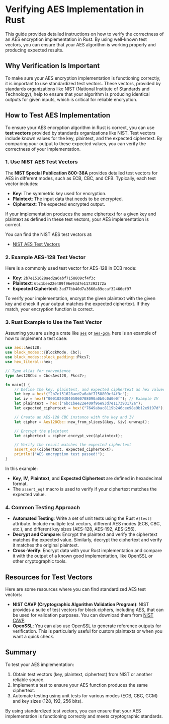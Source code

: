 
# Verifying AES Implementation in Rust

This guide provides detailed instructions on how to verify the correctness of an AES encryption implementation in Rust. By using well-known test vectors, you can ensure that your AES algorithm is working properly and producing expected results.

## Why Verification Is Important
To make sure your AES encryption implementation is functioning correctly, it is important to use standardized test vectors. These vectors, provided by standards organizations like NIST (National Institute of Standards and Technology), help to ensure that your algorithm is producing identical outputs for given inputs, which is critical for reliable encryption.

## How to Test AES Implementation

To ensure your AES encryption algorithm in Rust is correct, you can use **test vectors** provided by standards organizations like NIST. Test vectors include known values for the key, plaintext, and the expected ciphertext. By comparing your output to these expected values, you can verify the correctness of your implementation.

### 1. Use NIST AES Test Vectors

The **NIST Special Publication 800-38A** provides detailed test vectors for AES in different modes, such as ECB, CBC, and CFB. Typically, each test vector includes:
- **Key**: The symmetric key used for encryption.
- **Plaintext**: The input data that needs to be encrypted.
- **Ciphertext**: The expected encrypted output.

If your implementation produces the same ciphertext for a given key and plaintext as defined in these test vectors, your AES implementation is correct.

You can find the NIST AES test vectors at:
- [NIST AES Test Vectors](https://csrc.nist.gov/projects/cryptographic-algorithm-validation-program/block-ciphers#test-vectors)

### 2. Example AES-128 Test Vector

Here is a commonly used test vector for AES-128 in ECB mode:

- **Key**: `2b7e151628aed2a6abf7158809cf4f3c`
- **Plaintext**: `6bc1bee22e409f96e93d7e117393172a`
- **Expected Ciphertext**: `3ad77bb40d7a3660a89ecaf32466ef97`

To verify your implementation, encrypt the given plaintext with the given key and check if your output matches the expected ciphertext. If they match, your encryption function is correct.

### 3. Rust Example to Use the Test Vector

Assuming you are using a crate like [`aes`](https://crates.io/crates/aes) or [`aes-gcm`](https://crates.io/crates/aes-gcm), here is an example of how to implement a test case:

```rust
use aes::Aes128;
use block_modes::{BlockMode, Cbc};
use block_modes::block_padding::Pkcs7;
use hex_literal::hex;

// Type alias for convenience
type Aes128Cbc = Cbc<Aes128, Pkcs7>;

fn main() {
    // Define the key, plaintext, and expected ciphertext as hex values
    let key = hex!("2b7e151628aed2a6abf7158809cf4f3c");
    let iv = hex!("000102030405060708090a0b0c0d0e0f"); // Example IV
    let plaintext = hex!("6bc1bee22e409f96e93d7e117393172a");
    let expected_ciphertext = hex!("7649abac8119b246cee98e9b12e9197d");

    // Create an AES-128 CBC instance with the key and IV
    let cipher = Aes128Cbc::new_from_slices(&key, &iv).unwrap();

    // Encrypt the plaintext
    let ciphertext = cipher.encrypt_vec(&plaintext);

    // Verify the result matches the expected ciphertext
    assert_eq!(ciphertext, expected_ciphertext);
    println!("AES encryption test passed!");
}
```

In this example:
- **Key**, **IV**, **Plaintext**, and **Expected Ciphertext** are defined in hexadecimal format.
- The `assert_eq!` macro is used to verify if your ciphertext matches the expected value.

### 4. Common Testing Approach

- **Automated Testing**: Write a set of unit tests using the Rust `#[test]` attribute. Include multiple test vectors, different AES modes (ECB, CBC, etc.), and different key sizes (AES-128, AES-192, AES-256).
- **Decrypt and Compare**: Encrypt the plaintext and verify the ciphertext matches the expected value. Similarly, decrypt the ciphertext and verify it matches the original plaintext.
- **Cross-Verify**: Encrypt data with your Rust implementation and compare it with the output of a known good implementation, like OpenSSL or other cryptographic tools.

## Resources for Test Vectors

Here are some resources where you can find standardized AES test vectors:

- **NIST CAVP (Cryptographic Algorithm Validation Program)**: NIST provides a suite of test vectors for block ciphers, including AES, that can be used for validation purposes. You can download them from [NIST CAVP](https://csrc.nist.gov/projects/cryptographic-algorithm-validation-program/block-ciphers#test-vectors).
- **OpenSSL**: You can also use OpenSSL to generate reference outputs for verification. This is particularly useful for custom plaintexts or when you want a quick check.

## Summary

To test your AES implementation:

1. Obtain test vectors (key, plaintext, ciphertext) from NIST or another reliable source.
2. Implement a test to ensure your AES function produces the same ciphertext.
3. Automate testing using unit tests for various modes (ECB, CBC, GCM) and key sizes (128, 192, 256 bits).

By using standardized test vectors, you can ensure that your AES implementation is functioning correctly and meets cryptographic standards.
